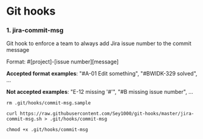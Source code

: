 # Git hooks

### 1. jira-commit-msg

Git hook to enforce a team to always add Jira issue number to the commit message

Format: #[project]-[issue number][message]

**Accepted format examples**: "#A-01 Edit something", "#BWIDK-329 solved", ...

**Not accepted examples**: "E-12 missing '#'", "#B missing issue number", ... 

```
rm .git/hooks/commit-msg.sample

curl https://raw.githubusercontent.com/Sey1000/git-hooks/master/jira-commit-msg.sh > .git/hooks/commit-msg

chmod +x .git/hooks/commit-msg

```

